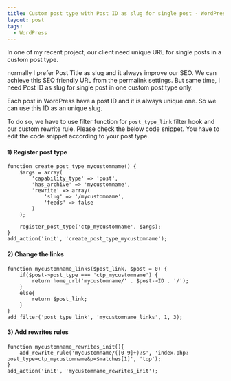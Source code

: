 ```yaml
---
title: Custom post type with Post ID as slug for single post - WordPress 
layout: post
tags:
  - WordPress
---
```


In one of my recent project, our client need unique URL for single posts in a custom post type.

normally I prefer Post Title as slug and it always improve our SEO. We can achieve this SEO friendly URL from the permalink settings. But same time, I need Post ID as slug for single post in one custom post type only.

Each post in WordPress have a post ID and it is always unique one. So we can use this ID as an unique slug.

To do so, we have to use filter function for `post_type_link` filter hook and our custom rewrite rule. Please check the below code snippet. You have to edit the code snippet according to your post type.

####  1) Register post type

	function create_post_type_mycustomname() {
		$args = array(
			'capability_type' => 'post',
			'has_archive' => 'mycustomname',
			'rewrite' => array(
				'slug' => '/mycustomname',
				'feeds' => false
			)
		);

		register_post_type('ctp_mycustomname', $args);
	}
	add_action('init', 'create_post_type_mycustomname');

####  2) Change the links

	function mycustomname_links($post_link, $post = 0) {
		if($post->post_type === 'ctp_mycustomname') {
			return home_url('mycustomname/' . $post->ID . '/');
		}
		else{
			return $post_link;
		}
	}
	add_filter('post_type_link', 'mycustomname_links', 1, 3);

####  3) Add rewrites rules

	function mycustomname_rewrites_init(){
		add_rewrite_rule('mycustomname/([0-9]+)?$', 'index.php?post_type=ctp_mycustomname&p=$matches[1]', 'top');
	}
	add_action('init', 'mycustomname_rewrites_init');
